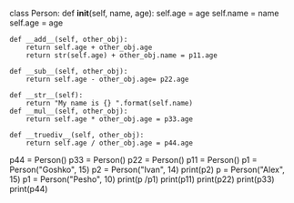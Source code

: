 class Person:
    def __init__(self, name, age):
        self.age = age
        self.name = name
        self.age = age

    def __add__(self, other_obj):
        return self.age + other_obj.age
        return str(self.age) + other_obj.name = p11.age

    def __sub__(self, other_obj):
        return self.age - other_obj.age= p22.age

    def __str__(self):
        return "My name is {} ".format(self.name)
    def __mul__(self, other_obj):
        return self.age * other_obj.age = p33.age

    def __truediv__(self, other_obj):
        return self.age / other_obj.age = p44.age

p44 = Person()
p33 = Person()
p22 = Person()
p11 = Person()
p1 = Person("Goshko", 15)
p2 = Person("Ivan", 14)
print(p2)
p = Person("Alex", 15)
p1 = Person("Pesho", 10)
print(p /p1) 
print(p11)
print(p22)
print(p33)
print(p44)
